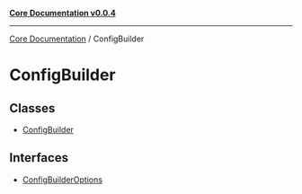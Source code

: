[**Core Documentation v0.0.4**](../README.md)

***

[Core Documentation](../modules.md) / ConfigBuilder

# ConfigBuilder

## Classes

- [ConfigBuilder](classes/ConfigBuilder.md)

## Interfaces

- [ConfigBuilderOptions](interfaces/ConfigBuilderOptions.md)

